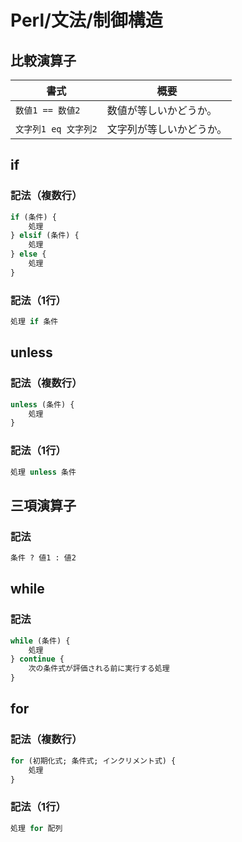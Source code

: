 # Perl/文法/制御構造

## 比較演算子

| 書式                 | 概要                     |
| -------------------- | ------------------------ |
| `数値1 == 数値2`     | 数値が等しいかどうか。   |
| `文字列1 eq 文字列2` | 文字列が等しいかどうか。 |

## if

### 記法（複数行）

```perl
if (条件) {
    処理
} elsif (条件) {
    処理
} else {
    処理
}
```

### 記法（1行）

```perl
処理 if 条件
```

## unless

### 記法（複数行）

```perl
unless (条件) {
    処理
}
```

### 記法（1行）

```perl
処理 unless 条件
```

## 三項演算子

### 記法

```perl
条件 ? 値1 : 値2
```

## while

### 記法

```perl
while (条件) {
    処理
} continue {
    次の条件式が評価される前に実行する処理
}
```

## for

### 記法（複数行）

```perl
for (初期化式; 条件式; インクリメント式) {
    処理
}
```

### 記法（1行）

```perl
処理 for 配列
```
